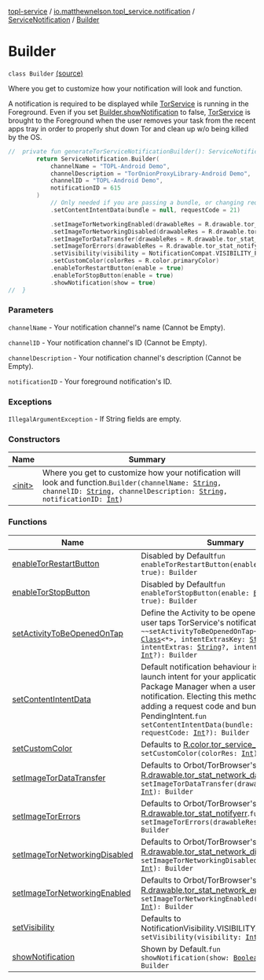 [topl-service](../../../index.md) / [io.matthewnelson.topl_service.notification](../../index.md) / [ServiceNotification](../index.md) / [Builder](./index.md)

# Builder

`class Builder` [(source)](https://github.com/05nelsonm/TorOnionProxyLibrary-Android/blob/master/topl-service/src/main/java/io/matthewnelson/topl_service/notification/ServiceNotification.kt#L146)

Where you get to customize how your notification will look and function.

A notification is required to be displayed while [TorService](#) is running in the
Foreground. Even if you set [Builder.showNotification](show-notification.md) to false, [TorService](#)
is brought to the Foreground when the user removes your task from the recent apps tray
in order to properly shut down Tor and clean up w/o being killed by the OS.

``` kotlin
//  private fun generateTorServiceNotificationBuilder(): ServiceNotification.Builder {
        return ServiceNotification.Builder(
            channelName = "TOPL-Android Demo",
            channelDescription = "TorOnionProxyLibrary-Android Demo",
            channelID = "TOPL-Android Demo",
            notificationID = 615
        )
            // Only needed if you are passing a bundle, or changing request code to something other than 0
            .setContentIntentData(bundle = null, requestCode = 21)

            .setImageTorNetworkingEnabled(drawableRes = R.drawable.tor_stat_network_enabled)
            .setImageTorNetworkingDisabled(drawableRes = R.drawable.tor_stat_network_disabled)
            .setImageTorDataTransfer(drawableRes = R.drawable.tor_stat_network_dataxfer)
            .setImageTorErrors(drawableRes = R.drawable.tor_stat_notifyerr)
            .setVisibility(visibility = NotificationCompat.VISIBILITY_PRIVATE)
            .setCustomColor(colorRes = R.color.primaryColor)
            .enableTorRestartButton(enable = true)
            .enableTorStopButton(enable = true)
            .showNotification(show = true)
//  }
```

### Parameters

`channelName` - Your notification channel's name (Cannot be Empty).

`channelID` - Your notification channel's ID (Cannot be Empty).

`channelDescription` - Your notification channel's description (Cannot be Empty).

`notificationID` - Your foreground notification's ID.

### Exceptions

`IllegalArgumentException` - If String fields are empty.

### Constructors

| Name | Summary |
|---|---|
| [&lt;init&gt;](-init-.md) | Where you get to customize how your notification will look and function.`Builder(channelName: `[`String`](https://kotlinlang.org/api/latest/jvm/stdlib/kotlin/-string/index.html)`, channelID: `[`String`](https://kotlinlang.org/api/latest/jvm/stdlib/kotlin/-string/index.html)`, channelDescription: `[`String`](https://kotlinlang.org/api/latest/jvm/stdlib/kotlin/-string/index.html)`, notificationID: `[`Int`](https://kotlinlang.org/api/latest/jvm/stdlib/kotlin/-int/index.html)`)` |

### Functions

| Name | Summary |
|---|---|
| [enableTorRestartButton](enable-tor-restart-button.md) | Disabled by Default`fun enableTorRestartButton(enable: `[`Boolean`](https://kotlinlang.org/api/latest/jvm/stdlib/kotlin/-boolean/index.html)` = true): Builder` |
| [enableTorStopButton](enable-tor-stop-button.md) | Disabled by Default`fun enableTorStopButton(enable: `[`Boolean`](https://kotlinlang.org/api/latest/jvm/stdlib/kotlin/-boolean/index.html)` = true): Builder` |
| [setActivityToBeOpenedOnTap](set-activity-to-be-opened-on-tap.md) | Define the Activity to be opened when your user taps TorService's notification.`fun ~~setActivityToBeOpenedOnTap~~(clazz: `[`Class`](https://docs.oracle.com/javase/6/docs/api/java/lang/Class.html)`<*>, intentExtrasKey: `[`String`](https://kotlinlang.org/api/latest/jvm/stdlib/kotlin/-string/index.html)`?, intentExtras: `[`String`](https://kotlinlang.org/api/latest/jvm/stdlib/kotlin/-string/index.html)`?, intentRequestCode: `[`Int`](https://kotlinlang.org/api/latest/jvm/stdlib/kotlin/-int/index.html)`?): Builder` |
| [setContentIntentData](set-content-intent-data.md) | Default notification behaviour is to use the launch intent for your application from Package Manager when a user taps the notification. Electing this method allows for adding a request code and bundle to the PendingIntent.`fun setContentIntentData(bundle: `[`Bundle`](https://developer.android.com/reference/android/os/Bundle.html)`?, requestCode: `[`Int`](https://kotlinlang.org/api/latest/jvm/stdlib/kotlin/-int/index.html)`?): Builder` |
| [setCustomColor](set-custom-color.md) | Defaults to [R.color.tor_service_white](#)`fun setCustomColor(colorRes: `[`Int`](https://kotlinlang.org/api/latest/jvm/stdlib/kotlin/-int/index.html)`): Builder` |
| [setImageTorDataTransfer](set-image-tor-data-transfer.md) | Defaults to Orbot/TorBrowser's icon [R.drawable.tor_stat_network_dataxfer](#).`fun setImageTorDataTransfer(drawableRes: `[`Int`](https://kotlinlang.org/api/latest/jvm/stdlib/kotlin/-int/index.html)`): Builder` |
| [setImageTorErrors](set-image-tor-errors.md) | Defaults to Orbot/TorBrowser's icon [R.drawable.tor_stat_notifyerr](#).`fun setImageTorErrors(drawableRes: `[`Int`](https://kotlinlang.org/api/latest/jvm/stdlib/kotlin/-int/index.html)`): Builder` |
| [setImageTorNetworkingDisabled](set-image-tor-networking-disabled.md) | Defaults to Orbot/TorBrowser's icon [R.drawable.tor_stat_network_disabled](#).`fun setImageTorNetworkingDisabled(drawableRes: `[`Int`](https://kotlinlang.org/api/latest/jvm/stdlib/kotlin/-int/index.html)`): Builder` |
| [setImageTorNetworkingEnabled](set-image-tor-networking-enabled.md) | Defaults to Orbot/TorBrowser's icon [R.drawable.tor_stat_network_enabled](#).`fun setImageTorNetworkingEnabled(drawableRes: `[`Int`](https://kotlinlang.org/api/latest/jvm/stdlib/kotlin/-int/index.html)`): Builder` |
| [setVisibility](set-visibility.md) | Defaults to NotificationVisibility.VISIBILITY_SECRET`fun setVisibility(visibility: `[`Int`](https://kotlinlang.org/api/latest/jvm/stdlib/kotlin/-int/index.html)`): Builder` |
| [showNotification](show-notification.md) | Shown by Default.`fun showNotification(show: `[`Boolean`](https://kotlinlang.org/api/latest/jvm/stdlib/kotlin/-boolean/index.html)` = false): Builder` |

